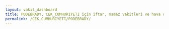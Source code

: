 ```yaml
---
layout: vakit_dashboard
title: PODEBRADY, CEK_CUMHURIYETI için iftar, namaz vakitleri ve hava durumu - ilçe/eyalet seç
permalink: /CEK_CUMHURIYETI/PODEBRADY/
---
```


<script type="text/javascript">
  var GLOBAL_COUNTRY = 'CEK_CUMHURIYETI';
  var GLOBAL_CITY = 'PODEBRADY';
  var GLOBAL_STATE = '';
  var lat = 72;
  var lon = 21;
</script>
